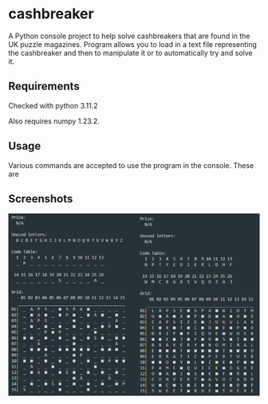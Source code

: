 # cashbreaker

A Python console project to help solve cashbreakers that are found in the UK puzzle magazines. Program allows you to load in a text file representing the cashbreaker and then to manipulate it or to automatically try and solve it.

## Requirements
Checked with python 3.11.2

Also requires numpy 1.23.2. 

## Usage

Various commands are accepted to use the program in the console. These are

## Screenshots
![solved_breaker_5](https://github.com/CraigMason19/cashbreaker/blob/master/screenshots/solved_breaker_5.png?raw=true)
